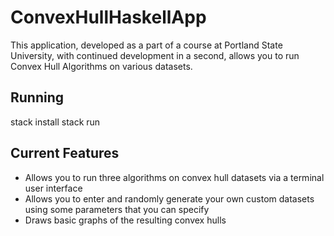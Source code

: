 # ConvexHullHaskellApp

This application, developed as a part of a course at Portland State University, with continued development in a second, allows you to run Convex Hull Algorithms on various datasets. 

## Running
stack install
stack run

## Current Features
- Allows you to run three algorithms on convex hull datasets via a terminal user interface
- Allows you to enter and randomly generate your own custom datasets using some parameters that you can specify
- Draws basic graphs of the resulting convex hulls